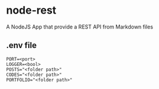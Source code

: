 # node-rest
A NodeJS App that provide a REST API from Markdown files

## .env file

```env
PORT=<port>
LOGGER=<bool>
POSTS="<folder path>"
CODES="<folder path>"
PORTFOLIO="<folder path>"
```

